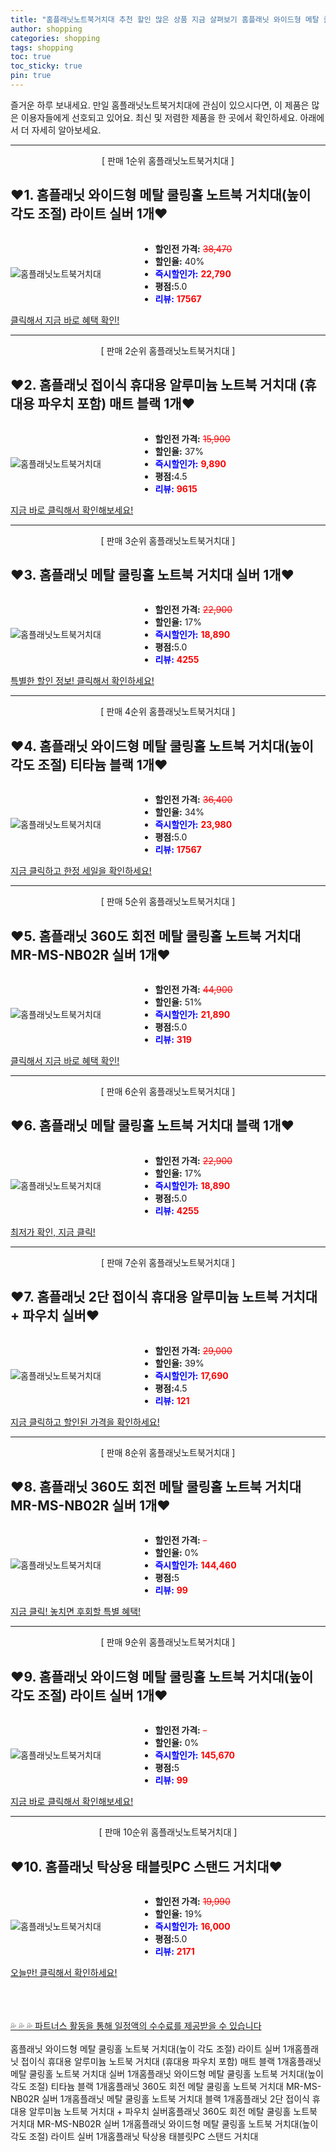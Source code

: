 ```yaml
---
title: "홈플래닛노트북거치대 추천 할인 많은 상품 지금 살펴보기 홈플래닛 와이드형 메탈 쿨링홀 노트북"
author: shopping
categories: shopping
tags: shopping
toc: true
toc_sticky: true
pin: true
---
```

즐거운 하루 보내세요. 만일 홈플래닛노트북거치대에 관심이 있으시다면,  이 제품은 많은 이용자들에게 선호되고 있어요. 최신 및 저렴한 제품을 한 곳에서 확인하세요. 아래에서 더 자세히 알아보세요.

---
<p class="toplist" style="margin: 0 auto; display: block; width: fit-content;">[ 판매 1순위 홈플래닛노트북거치대 ]</p>

<h2><strong>❤️1. 홈플래닛 와이드형 메탈 쿨링홀 노트북 거치대(높이 각도 조절) 라이트 실버 1개❤️</strong></h2>

<div style="display: flex; align-items: center;">
    <div style="flex: 0.4;">
        <img src="https://thumbnail10.coupangcdn.com/thumbnails/remote/230x230ex/image/retail/images/530843048494736-c0c3a871-ba44-4a1d-b96a-2dc164e63a9e.jpg" alt="홈플래닛노트북거치대" style="max-width: 100%;">
    </div>
    <div style="flex: 0.6; margin-left: 10px;">
        <ul>
            <li><strong>할인전 가격:</strong> <del style="color: red;">38,470</del></li>
            <li><strong>할인율:</strong> 40%</li>
            <li><span style='color:blue'><strong>즉시할인가:</strong></span> <span style='color:red'><strong>22,790</strong></span></li>
            <li><strong>평점:</strong>5.0</li>
            <li><span style='color:blue'><strong>리뷰:</strong></span> <span style='color:red'><strong>17567</strong></span></li>
        </ul>
    </div>
</div>
<div class="center">
    <a href="https://William4Davisa.github.io?lptag=AF9450613&subid=githubio&pageKey=4674285118&traceid=V0-153&itemId=5848037892&vendorItemId=73146292765" class="myButton">
        클릭해서 지금 바로 혜택 확인!
    </a>
</div>


---
<p class="toplist" style="margin: 0 auto; display: block; width: fit-content;">[ 판매 2순위 홈플래닛노트북거치대 ]</p>

<h2><strong>❤️2. 홈플래닛 접이식 휴대용 알루미늄 노트북 거치대 (휴대용 파우치 포함) 매트 블랙 1개❤️</strong></h2>

<div style="display: flex; align-items: center;">
    <div style="flex: 0.4;">
        <img src="https://thumbnail6.coupangcdn.com/thumbnails/remote/230x230ex/image/retail/images/9531604526778763-cfadc1ae-5a36-4f20-ae12-a24426dfccd5.png" alt="홈플래닛노트북거치대" style="max-width: 100%;">
    </div>
    <div style="flex: 0.6; margin-left: 10px;">
        <ul>
            <li><strong>할인전 가격:</strong> <del style="color: red;">15,900</del></li>
            <li><strong>할인율:</strong> 37%</li>
            <li><span style='color:blue'><strong>즉시할인가:</strong></span> <span style='color:red'><strong>9,890</strong></span></li>
            <li><strong>평점:</strong>4.5</li>
            <li><span style='color:blue'><strong>리뷰:</strong></span> <span style='color:red'><strong>9615</strong></span></li>
        </ul>
    </div>
</div>
<div class="center">
    <a href="https://William4Davisa.github.io?lptag=AF9450613&subid=githubio&pageKey=4971807620&traceid=V0-153&itemId=15772085778&vendorItemId=82985415508" class="myButton">
        지금 바로 클릭해서 확인해보세요!
    </a>
</div>


---
<p class="toplist" style="margin: 0 auto; display: block; width: fit-content;">[ 판매 3순위 홈플래닛노트북거치대 ]</p>

<h2><strong>❤️3. 홈플래닛 메탈 쿨링홀 노트북 거치대 실버 1개❤️</strong></h2>

<div style="display: flex; align-items: center;">
    <div style="flex: 0.4;">
        <img src="https://thumbnail6.coupangcdn.com/thumbnails/remote/230x230ex/image/retail/images/5188286710908-74fad03e-f555-4e7f-b06f-b0954de2fc1f.jpg" alt="홈플래닛노트북거치대" style="max-width: 100%;">
    </div>
    <div style="flex: 0.6; margin-left: 10px;">
        <ul>
            <li><strong>할인전 가격:</strong> <del style="color: red;">22,900</del></li>
            <li><strong>할인율:</strong> 17%</li>
            <li><span style='color:blue'><strong>즉시할인가:</strong></span> <span style='color:red'><strong>18,890</strong></span></li>
            <li><strong>평점:</strong>5.0</li>
            <li><span style='color:blue'><strong>리뷰:</strong></span> <span style='color:red'><strong>4255</strong></span></li>
        </ul>
    </div>
</div>
<div class="center">
    <a href="https://William4Davisa.github.io?lptag=AF9450613&subid=githubio&pageKey=6577832726&traceid=V0-153&itemId=14790180755&vendorItemId=82030130854" class="myButton">
        특별한 할인 정보! 클릭해서 확인하세요!
    </a>
</div>


---
<p class="toplist" style="margin: 0 auto; display: block; width: fit-content;">[ 판매 4순위 홈플래닛노트북거치대 ]</p>

<h2><strong>❤️4. 홈플래닛 와이드형 메탈 쿨링홀 노트북 거치대(높이 각도 조절) 티타늄 블랙 1개❤️</strong></h2>

<div style="display: flex; align-items: center;">
    <div style="flex: 0.4;">
        <img src="https://thumbnail6.coupangcdn.com/thumbnails/remote/230x230ex/image/retail/images/530913167577275-2bf213ca-152d-4c4d-b1a6-d452fe38a310.jpg" alt="홈플래닛노트북거치대" style="max-width: 100%;">
    </div>
    <div style="flex: 0.6; margin-left: 10px;">
        <ul>
            <li><strong>할인전 가격:</strong> <del style="color: red;">36,400</del></li>
            <li><strong>할인율:</strong> 34%</li>
            <li><span style='color:blue'><strong>즉시할인가:</strong></span> <span style='color:red'><strong>23,980</strong></span></li>
            <li><strong>평점:</strong>5.0</li>
            <li><span style='color:blue'><strong>리뷰:</strong></span> <span style='color:red'><strong>17567</strong></span></li>
        </ul>
    </div>
</div>
<div class="center">
    <a href="https://William4Davisa.github.io?lptag=AF9450613&subid=githubio&pageKey=4674285118&traceid=V0-153&itemId=12324270409&vendorItemId=79594310423" class="myButton">
        지금 클릭하고 한정 세일을 확인하세요!
    </a>
</div>


---
<p class="toplist" style="margin: 0 auto; display: block; width: fit-content;">[ 판매 5순위 홈플래닛노트북거치대 ]</p>

<h2><strong>❤️5. 홈플래닛 360도 회전 메탈 쿨링홀 노트북 거치대 MR-MS-NB02R 실버 1개❤️</strong></h2>

<div style="display: flex; align-items: center;">
    <div style="flex: 0.4;">
        <img src="https://thumbnail7.coupangcdn.com/thumbnails/remote/230x230ex/image/retail/images/898875399453291-2dc9fabf-0e80-4354-ae13-3bbbf3ccbd52.jpg" alt="홈플래닛노트북거치대" style="max-width: 100%;">
    </div>
    <div style="flex: 0.6; margin-left: 10px;">
        <ul>
            <li><strong>할인전 가격:</strong> <del style="color: red;">44,900</del></li>
            <li><strong>할인율:</strong> 51%</li>
            <li><span style='color:blue'><strong>즉시할인가:</strong></span> <span style='color:red'><strong>21,890</strong></span></li>
            <li><strong>평점:</strong>5.0</li>
            <li><span style='color:blue'><strong>리뷰:</strong></span> <span style='color:red'><strong>319</strong></span></li>
        </ul>
    </div>
</div>
<div class="center">
    <a href="https://William4Davisa.github.io?lptag=AF9450613&subid=githubio&pageKey=7475527573&traceid=V0-153&itemId=19515327376&vendorItemId=86624094270" class="myButton">
        클릭해서 지금 바로 혜택 확인!
    </a>
</div>


---
<p class="toplist" style="margin: 0 auto; display: block; width: fit-content;">[ 판매 6순위 홈플래닛노트북거치대 ]</p>

<h2><strong>❤️6. 홈플래닛 메탈 쿨링홀 노트북 거치대 블랙 1개❤️</strong></h2>

<div style="display: flex; align-items: center;">
    <div style="flex: 0.4;">
        <img src="https://thumbnail7.coupangcdn.com/thumbnails/remote/230x230ex/image/retail/images/5250410569054-53c1fc16-dc48-44b8-be9d-9ee0ab47691f.jpg" alt="홈플래닛노트북거치대" style="max-width: 100%;">
    </div>
    <div style="flex: 0.6; margin-left: 10px;">
        <ul>
            <li><strong>할인전 가격:</strong> <del style="color: red;">22,900</del></li>
            <li><strong>할인율:</strong> 17%</li>
            <li><span style='color:blue'><strong>즉시할인가:</strong></span> <span style='color:red'><strong>18,890</strong></span></li>
            <li><strong>평점:</strong>5.0</li>
            <li><span style='color:blue'><strong>리뷰:</strong></span> <span style='color:red'><strong>4255</strong></span></li>
        </ul>
    </div>
</div>
<div class="center">
    <a href="https://William4Davisa.github.io?lptag=AF9450613&subid=githubio&pageKey=6577832726&traceid=V0-153&itemId=15921396813&vendorItemId=83128703899" class="myButton">
        최저가 확인, 지금 클릭!
    </a>
</div>


---
<p class="toplist" style="margin: 0 auto; display: block; width: fit-content;">[ 판매 7순위 홈플래닛노트북거치대 ]</p>

<h2><strong>❤️7. 홈플래닛 2단 접이식 휴대용 알루미늄 노트북 거치대 + 파우치 실버❤️</strong></h2>

<div style="display: flex; align-items: center;">
    <div style="flex: 0.4;">
        <img src="https://thumbnail6.coupangcdn.com/thumbnails/remote/230x230ex/image/retail/images/439071038562047-65b4feba-ac77-488c-b59c-43cf9c337849.jpg" alt="홈플래닛노트북거치대" style="max-width: 100%;">
    </div>
    <div style="flex: 0.6; margin-left: 10px;">
        <ul>
            <li><strong>할인전 가격:</strong> <del style="color: red;">29,000</del></li>
            <li><strong>할인율:</strong> 39%</li>
            <li><span style='color:blue'><strong>즉시할인가:</strong></span> <span style='color:red'><strong>17,690</strong></span></li>
            <li><strong>평점:</strong>4.5</li>
            <li><span style='color:blue'><strong>리뷰:</strong></span> <span style='color:red'><strong>121</strong></span></li>
        </ul>
    </div>
</div>
<div class="center">
    <a href="https://William4Davisa.github.io?lptag=AF9450613&subid=githubio&pageKey=7637134727&traceid=V0-153&itemId=20282315311&vendorItemId=87368837543" class="myButton">
        지금 클릭하고 할인된 가격을 확인하세요!
    </a>
</div>


---
<p class="toplist" style="margin: 0 auto; display: block; width: fit-content;">[ 판매 8순위 홈플래닛노트북거치대 ]</p>

<h2><strong>❤️8. 홈플래닛 360도 회전 메탈 쿨링홀 노트북 거치대 MR-MS-NB02R 실버 1개❤️</strong></h2>

<div style="display: flex; align-items: center;">
    <div style="flex: 0.4;">
        <img src="https://thumbnail8.coupangcdn.com/thumbnails/remote/230x230ex/image/vendor_inventory/405f/ac55b734a7d7947e62f0a3842061ef41494f9e3ce47d0ebf4bd719b5d1a0.jpg" alt="홈플래닛노트북거치대" style="max-width: 100%;">
    </div>
    <div style="flex: 0.6; margin-left: 10px;">
        <ul>
            <li><strong>할인전 가격:</strong> <del style="color: red;">-</del></li>
            <li><strong>할인율:</strong> 0%</li>
            <li><span style='color:blue'><strong>즉시할인가:</strong></span> <span style='color:red'><strong>144,460</strong></span></li>
            <li><strong>평점:</strong>5</li>
            <li><span style='color:blue'><strong>리뷰:</strong></span> <span style='color:red'><strong>99</strong></span></li>
        </ul>
    </div>
</div>
<div class="center">
    <a href="https://William4Davisa.github.io?lptag=AF9450613&subid=githubio&pageKey=8219439188&traceid=V0-153&itemId=23619031972&vendorItemId=90644649789" class="myButton">
        지금 클릭! 놓치면 후회할 특별 혜택!
    </a>
</div>


---
<p class="toplist" style="margin: 0 auto; display: block; width: fit-content;">[ 판매 9순위 홈플래닛노트북거치대 ]</p>

<h2><strong>❤️9. 홈플래닛 와이드형 메탈 쿨링홀 노트북 거치대(높이 각도 조절) 라이트 실버 1개❤️</strong></h2>

<div style="display: flex; align-items: center;">
    <div style="flex: 0.4;">
        <img src="https://thumbnail7.coupangcdn.com/thumbnails/remote/230x230ex/image/vendor_inventory/37b3/56c3ea6e42a339ffb69cf6cbec2bbcb73522f7bbb7c57ed213f230cce526.jpg" alt="홈플래닛노트북거치대" style="max-width: 100%;">
    </div>
    <div style="flex: 0.6; margin-left: 10px;">
        <ul>
            <li><strong>할인전 가격:</strong> <del style="color: red;">-</del></li>
            <li><strong>할인율:</strong> 0%</li>
            <li><span style='color:blue'><strong>즉시할인가:</strong></span> <span style='color:red'><strong>145,670</strong></span></li>
            <li><strong>평점:</strong>5</li>
            <li><span style='color:blue'><strong>리뷰:</strong></span> <span style='color:red'><strong>99</strong></span></li>
        </ul>
    </div>
</div>
<div class="center">
    <a href="https://William4Davisa.github.io?lptag=AF9450613&subid=githubio&pageKey=8218535439&traceid=V0-153&itemId=23613330766&vendorItemId=90638960697" class="myButton">
        지금 바로 클릭해서 확인해보세요!
    </a>
</div>


---
<p class="toplist" style="margin: 0 auto; display: block; width: fit-content;">[ 판매 10순위 홈플래닛노트북거치대 ]</p>

<h2><strong>❤️10. 홈플래닛 탁상용 태블릿PC 스탠드 거치대❤️</strong></h2>

<div style="display: flex; align-items: center;">
    <div style="flex: 0.4;">
        <img src="https://thumbnail9.coupangcdn.com/thumbnails/remote/230x230ex/image/retail/images/197030086180299-321848f0-5a70-4e1e-a6b1-e34e4c931260.jpg" alt="홈플래닛노트북거치대" style="max-width: 100%;">
    </div>
    <div style="flex: 0.6; margin-left: 10px;">
        <ul>
            <li><strong>할인전 가격:</strong> <del style="color: red;">19,990</del></li>
            <li><strong>할인율:</strong> 19%</li>
            <li><span style='color:blue'><strong>즉시할인가:</strong></span> <span style='color:red'><strong>16,000</strong></span></li>
            <li><strong>평점:</strong>5.0</li>
            <li><span style='color:blue'><strong>리뷰:</strong></span> <span style='color:red'><strong>2171</strong></span></li>
        </ul>
    </div>
</div>
<div class="center">
    <a href="https://William4Davisa.github.io?lptag=AF9450613&subid=githubio&pageKey=6540591389&traceid=V0-153&itemId=14560461420&vendorItemId=81802737503" class="myButton">
        오늘만! 클릭해서 확인하세요!
    </a>
</div>

<br><br><br>[💦 💦 💦 파트너스 활동을 통해 일정액의 수수료를 제공받을 수 있습니다](https://link.coupang.com/a/bcpT2c)<br><br>홈플래닛 와이드형 메탈 쿨링홀 노트북 거치대(높이 각도 조절) 라이트 실버 1개홈플래닛 접이식 휴대용 알루미늄 노트북 거치대 (휴대용 파우치 포함) 매트 블랙 1개홈플래닛 메탈 쿨링홀 노트북 거치대 실버 1개홈플래닛 와이드형 메탈 쿨링홀 노트북 거치대(높이 각도 조절) 티타늄 블랙 1개홈플래닛 360도 회전 메탈 쿨링홀 노트북 거치대 MR-MS-NB02R 실버 1개홈플래닛 메탈 쿨링홀 노트북 거치대 블랙 1개홈플래닛 2단 접이식 휴대용 알루미늄 노트북 거치대 + 파우치 실버홈플래닛 360도 회전 메탈 쿨링홀 노트북 거치대 MR-MS-NB02R 실버 1개홈플래닛 와이드형 메탈 쿨링홀 노트북 거치대(높이 각도 조절) 라이트 실버 1개홈플래닛 탁상용 태블릿PC 스탠드 거치대